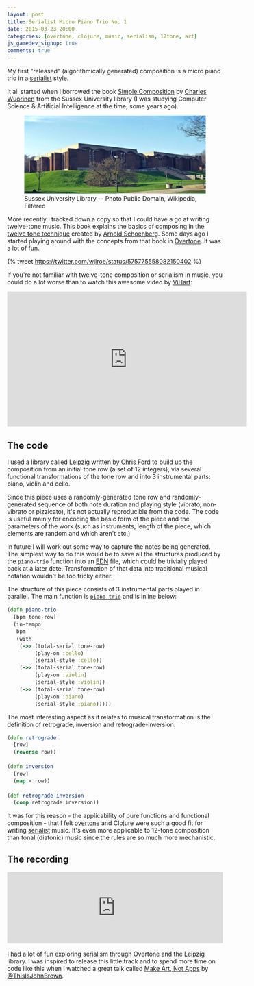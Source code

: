 ```yaml
---
layout: post
title: Serialist Micro Piano Trio No. 1
date: 2015-03-23 20:00
categories: [overtone, clojure, music, serialism, 12tone, art]
js_gamedev_signup: true
comments: true
---
```


My first "released" (algorithmically generated) composition is a micro
piano trio in a [serialist][] style.

<!--more-->

It all started when I borrowed the book [Simple Composition][] by
[Charles Wuorinen][] from the Sussex University library (I was
studying Computer Science & Artificial Intelligence at the time, some
years ago).

<figure class="img fillwidth"><img src="/images/University_of_Sussex_Library.jpg" alt="Sussex Uni Library" title="Sussex Uni Library"><figcaption>Sussex University Library -- Photo Public Domain, Wikipedia, Filtered</figcaption></figure>

More recently I tracked down a copy so that I could have a go at
writing twelve-tone music. This book explains the basics of composing
in the [twelve tone technique][] created by [Arnold Schoenberg][].
Some days ago I started playing around with the concepts from that
book in [Overtone][]. It was a lot of fun.

{% tweet https://twitter.com/wjlroe/status/575775558082150402 %}

If you're not familiar with twelve-tone composition or serialism in
music, you could do a lot worse than to watch this awesome video by
[ViHart][]:

<iframe width="560" height="315" src="https://www.youtube.com/embed/4niz8TfY794" frameborder="0" allowfullscreen></iframe>

## The code

I used a library called [Leipzig][] written by [Chris Ford][] to build
up the composition from an initial tone row (a set of 12 integers),
via several functional transformations of the tone row and into 3
instrumental parts: piano, violin and cello.

Since this piece uses a randomly-generated tone row and
randomly-generated sequence of both note duration and playing style
(vibrato, non-vibrato or pizzicato),
it's not actually reproducible from the code. The code is useful
mainly for encoding the basic form of the piece and the parameters
of the work (such as instruments, length of the piece, which elements
are random and which aren't etc.).

In future I will work out some way to capture the notes being
generated. The simplest way to do this would be to save all the
structures produced by the `piano-trio` function into an [EDN][] file,
which could be trivially played back at a later date. Transformation
of that data into traditional musical notation wouldn't be too tricky
either.

The structure of this piece consists of 3 instrumental parts played in
parallel. The main function is
[`piano-trio`](https://github.com/wjlroe/serial/blob/micro-piano-trio-1/src/serial/twelve_tone.clj#L200-L213)
and is inline below:

```clojure
(defn piano-trio
  [bpm tone-row]
  (in-tempo
   bpm
   (with
    (->> (total-serial tone-row)
         (play-on :cello)
         (serial-style :cello))
    (->> (total-serial tone-row)
         (play-on :violin)
         (serial-style :violin))
    (->> (total-serial tone-row)
         (play-on :piano)
         (serial-style :piano)))))
```

The most interesting aspect as it relates to musical transformation is
the definition of retrograde, inversion and retrograde-inversion:

```clojure
(defn retrograde
  [row]
  (reverse row))

(defn inversion
  [row]
  (map - row))

(def retrograde-inversion
  (comp retrograde inversion))
```

It was for this reason - the applicability of pure functions and
functional composition - that I felt [overtone][] and Clojure were such a
good fit for writing [serialist][] music. It's even more applicable to
12-tone composition than tonal (diatonic) music since the rules are so
much more mechanistic.

## The recording

<p><iframe width="100%" height="166" scrolling="no" frameborder="no" src="https://w.soundcloud.com/player/?url=https%3A//api.soundcloud.com/tracks/197309694&amp;color=ff5500&amp;auto_play=false&amp;hide_related=false&amp;show_comments=true&amp;show_user=true&amp;show_reposts=false"></iframe></p>

I had a lot of fun exploring serialism through Overtone and the
Leipzig library. I was inspired to release this little track and to
spend more time on code like this when I watched a great talk called
[Make Art, Not Apps][] by [@ThisIsJohnBrown][].

[Leipzig]: https://github.com/ctford/leipzig
[Overtone]: http://overtone.github.io/
[serialist]: http://en.wikipedia.org/wiki/Serialism
[EDN]: https://github.com/edn-format/edn
[Make Art, Not Apps]: https://www.youtube.com/watch?v=kovJHzQNsg0
[@ThisIsJohnBrown]: https://twitter.com/ThisIsJohnBrown
[Charles Wuorinen]: http://en.wikipedia.org/wiki/Charles_Wuorinen
[Simple Composition]: https://www.goodreads.com/book/show/3150827-simple-composition
[Arnold Schoenberg]: http://en.wikipedia.org/wiki/Arnold_Schoenberg
[twelve tone technique]: http://en.wikipedia.org/wiki/Twelve-tone_technique
[ViHart]: http://vihart.com
[Chris Ford]: http://literateprogrammer.blogspot.co.uk/
